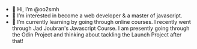 - 👋 Hi, I’m @oo2smh
- 👀 I’m interested in become a web developer & a master of javascript.
- 🌱 I’m currently learning by going through online courses. I recently went through Jad Joubran's Javascript Course. I am presently going through the Odin Project and thinking about tackling the Launch Project after that!


<!---
oo2smh/oo2smh is a ✨ special ✨ repository because its `README.md` (this file) appears on your GitHub profile.
You can click the Preview link to take a look at your changes.
--->
